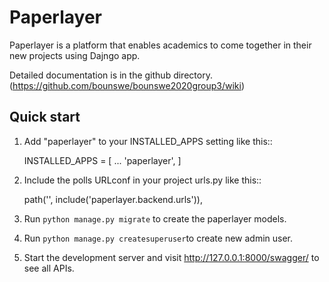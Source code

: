 Paperlayer
=====

Paperlayer is a platform that enables academics to come together in their new projects using Dajngo app.

Detailed documentation is in the github directory. (https://github.com/bounswe/bounswe2020group3/wiki)

Quick start
-----------

1. Add "paperlayer" to your INSTALLED_APPS setting like this::

    INSTALLED_APPS = [
        ...
        'paperlayer',
    ]

2. Include the polls URLconf in your project urls.py like this::

    path('', include('paperlayer.backend.urls')),

3. Run ``python manage.py migrate`` to create the paperlayer models.

4. Run ``python manage.py createsuperuser``to create new admin user.

5. Start the development server and visit http://127.0.0.1:8000/swagger/
   to see all APIs.